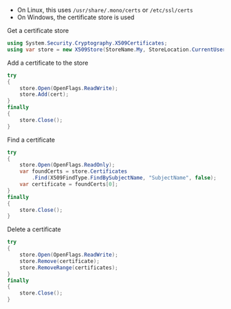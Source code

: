 
- On Linux, this uses `/usr/share/.mono/certs` or `/etc/ssl/certs`
- On Windows, the certificate store is used

Get a certificate store
```csharp
using System.Security.Cryptography.X509Certificates;
using var store = new X509Store(StoreName.My, StoreLocation.CurrentUser);
```

Add a certificate to the store
```csharp
try
{
	store.Open(OpenFlags.ReadWrite);
	store.Add(cert);
}
finally
{
    store.Close();
}
```

Find a certificate
```csharp
try
{
	store.Open(OpenFlags.ReadOnly);
	var foundCerts = store.Certificates
	    .Find(X509FindType.FindBySubjectName, "SubjectName", false);
	var certificate = foundCerts[0];
}
finally
{
    store.Close();
}
```

Delete a certificate
```csharp
try
{
	store.Open(OpenFlags.ReadWrite);
	store.Remove(certificate);
	store.RemoveRange(certificates);
}
finally
{
    store.Close();
}
```

